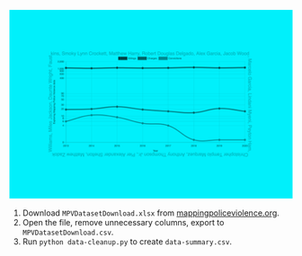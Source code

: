 ![Exploring the Mapping Police Violence dataset](exploring-the-mapping-police-violence-dataset-thumbnail-v3.png)

1. Download `MPVDatasetDownload.xlsx` from [mappingpoliceviolence.org](https://mappingpoliceviolence.org/).
2. Open the file, remove unnecessary columns, export to `MPVDatasetDownload.csv`.
3. Run `python data-cleanup.py` to create `data-summary.csv`.
